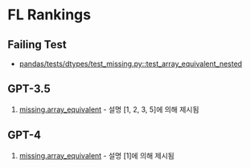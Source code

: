 # FL Rankings

## Failing Test
 * [pandas/tests/dtypes/test_missing.py::test_array_equivalent_nested](./repo/pandas/tests/dtypes/test_missing.py#L363)

## GPT-3.5
1. [missing.array\_equivalent](./repo/pandas/core/dtypes/missing.py#L393) - 설명 [1, 2, 3, 5]에 의해 제시됨


## GPT-4
1. [missing.array\_equivalent](./repo/pandas/core/dtypes/missing.py#L393) - 설명 [1]에 의해 제시됨